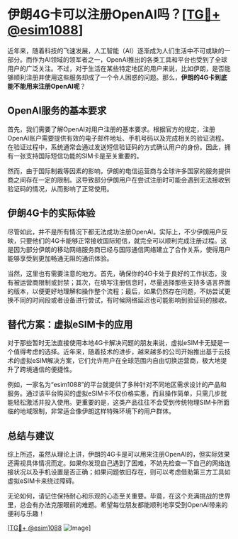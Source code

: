 # 伊朗4G卡可以注册OpenAI吗？[[TG💪+ @esim1088](https://t.me/s/esim1088)]

近年来，随着科技的飞速发展，人工智能（AI）逐渐成为人们生活中不可或缺的一部分。而作为AI领域的领军者之一，OpenAI推出的各类工具和平台也受到了全球用户的广泛关注。不过，对于生活在某些特定地区的用户来说，比如伊朗，是否能够顺利注册并使用这些服务却成了一个令人困惑的问题。那么，**伊朗的4G卡到底能不能用来注册OpenAI呢**？

## OpenAI服务的基本要求

首先，我们需要了解OpenAI对用户注册的基本要求。根据官方的规定，注册OpenAI账户需要提供有效的电子邮件地址、手机号码以及完成相关的验证流程。在验证过程中，系统通常会通过发送短信验证码的方式确认用户的身份。因此，拥有一张支持国际短信功能的SIM卡是至关重要的。

然而，由于国际制裁等因素的影响，伊朗的电信运营商与全球许多国家的服务提供商之间存在一定的限制。这导致部分伊朗用户在尝试注册时可能会遇到无法接收到验证码的情况，从而影响了正常使用。

## 伊朗4G卡的实际体验

尽管如此，并不是所有情况下都无法成功注册OpenAI。实际上，不少伊朗用户反映，只要他们的4G卡能够正常接收国际短信，就完全可以顺利完成注册过程。这是因为部分伊朗的移动网络服务商已经与国际通信网络建立了合作关系，使得用户能够享受到更加畅通无阻的通讯体验。

当然，这里也有需要注意的地方。首先，确保你的4G卡处于良好的工作状态，没有被运营商限制或封禁；其次，在填写注册信息时，尽量选择那些支持多语言界面的版本，以便更好地理解和操作整个流程；最后，如果仍然存在问题，不妨尝试更换不同的时间段或者设备进行尝试，有时候网络延迟也可能影响到验证码的接收。

## 替代方案：虚拟eSIM卡的应用

对于那些暂时无法直接使用本地4G卡解决问题的朋友来说，虚拟eSIM卡无疑是一个值得考虑的选择。近年来，随着技术的进步，越来越多的公司开始推出基于云技术的虚拟eSIM解决方案，它们允许用户在全球范围内自由切换运营商，极大地提升了跨境通信的便捷性。

例如，一家名为“esim1088”的平台就提供了多种针对不同地区需求设计的产品和服务。通过该平台购买的虚拟eSIM卡不仅价格实惠，而且操作简单，只需几步就能轻松激活并投入使用。更重要的是，这类产品往往不会受到传统物理SIM卡所面临的地域限制，非常适合像伊朗这样特殊环境下的用户群体。

## 总结与建议

综上所述，虽然从理论上讲，伊朗的4G卡是可以用来注册OpenAI的，但实际效果还需视具体情况而定。如果你发现自己遇到了困难，不妨先检查一下自己的网络连接状况以及手机设置是否正确；如果问题依旧存在，则可以考虑借助第三方工具如虚拟eSIM卡来绕过障碍。

无论如何，请记住保持耐心和乐观的心态至关重要。毕竟，在这个充满挑战的世界里，总会有办法克服眼前的难题。希望每位朋友都能顺利地享受到OpenAI带来的便利与乐趣！

[[TG💪+ @esim1088](https://t.me/s/esim1088) ![Image](https://i.postimg.cc/4NQfJmqS/Snipaste-2025-05-13-00-14-12.png)]